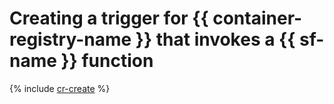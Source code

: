 # Creating a trigger for {{ container-registry-name }} that invokes a {{ sf-name }} function

{% include [cr-create](../../../_includes/functions/cr-trigger-create.md) %}
